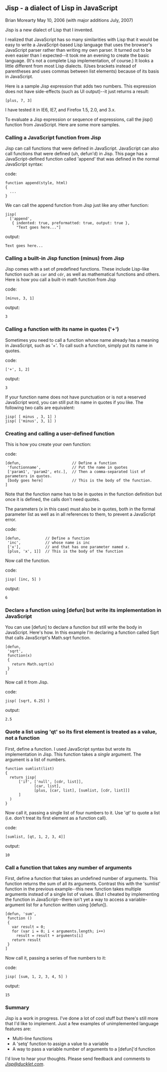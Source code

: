 ## Jisp - a dialect of Lisp in JavaScript

Brian Morearty
May 10, 2006 (with major additions July, 2007)

Jisp is a new dialect of Lisp that I invented.

I realized that JavaScript has so many similarities with Lisp
that it would be easy to write a JavaScript-based Lisp language that uses the browser's JavaScript parser
rather than writing my own parser. It turned out to be even easier than I expected--it took me an evening to 
create the basic language. (It's not a complete Lisp implementation, of course.) It looks a little different 
from most Lisp dialects. (Uses brackets instead of parentheses and uses commas between list elements) because
of its basis in JavaScript.

Here is a sample Jisp expression that adds two numbers. This expression does not
have side-effects (such as UI output)--it just returns a result:

    [plus, 7, 3]

I have tested it in IE6, IE7, and Firefox 1.5, 2.0, and 3.x.

To evaluate a Jisp expression or sequence of expressions, call the jisp() function from JavaScript. Here are some more samples.

### Calling a JavaScript function from Jisp

Jisp can call functions that were defined in JavaScript. JavaScript can also call functions that were defined 
(uh, defun'd) in Jisp. This page has a JavaScript-defined function called 'append' that was defined in the normal JavaScript syntax:

code:

    function append(style, html)
    {
      ...
    }

We can call the append function from Jisp just like any other function:

    jisp(
      ['append',
       { indented: true, preformatted: true, output: true },
         "Text goes here..."]

output:

    Text goes here...
    
### Calling a built-in Jisp function (minus) from Jisp

Jisp comes with a set of predefined functions. These include Lisp-like function such as `car` and `cdr`, as well as mathematical 
functions and others. Here is how you call a built-in math function from Jisp

code:

    [minus, 3, 1]

output:

    3

### Calling a function with its name in quotes ('+')

Sometimes you need to call a function whose name already has a meaning in JavaScript, such as '+'. 
To call such a function, simply put its name in quotes.

code:

    ['+', 1, 2]

output:

    3

If your function name does not have punctuation or is not a reserved JavaScript word, you can still put
its name in quotes if you like. The following two calls are equivalent:

    jisp( [ minus , 3, 1] ) 
    jisp( ['minus', 3, 1] )

### Creating and calling a user-defined function

This is how you create your own function:

code:

    [defun,                       // Define a function
     'functionname',              // Put the name in quotes 
     ['param1', 'param2', etc.],  // Then a comma-separated list of parameters in quotes. 
     [body goes here]             // This is the body of the function. 
    ]

Note that the function name has to be in quotes in the function definition but once it is defined, 
the calls don't need quotes.

The parameters (x in this case) must also be in quotes, both in the formal parameter list as well 
as in all references to them, to prevent a JavaScript error.

code:

    [defun,           // Define a function 
     'inc',           // whose name is inc 
     ['x'],           // and that has one parameter named x. 
     [plus, 'x', 1]]  // This is the body of the function 

Now call the function.

code:

    jisp( [inc, 5] )

output:

    6

### Declare a function using [defun] but write its implementation in JavaScript

You can use [defun] to declare a function but still write the body in JavaScript. Here's how. 
In this example I'm declaring a function called Sqrt that calls JavaScript's Math.sqrt function.

    [defun, 
     'sqrt', 
     function(x) 
     { 
       return Math.sqrt(x) 
     } 
    ]

Now call it from Jisp.

code:

    jisp( [sqrt, 6.25] )

output:

    2.5

### Quote a list using 'qt' so its first element is treated as a value, not a function

First, define a function. I used JavaScript syntax but wrote its implementation in Jisp. This function takes 
a *single* argument. The argument is a list of numbers.

    function sumlist(list) 
    { 
      return jisp( 
          ['if', ['null', [cdr, list]], 
                 [car, list], 
                 [plus, [car, list], [sumlist, [cdr, list]]] 
          ] 
      ) 
    }

Now call it, passing a single list of four numbers to it. Use '_qt_' to quote a list (i.e. don't treat its first element as a function call).

code:

    [sumlist, [qt, 1, 2, 3, 4]]

output:

    10

### Call a function that takes any number of arguments

First, define a function that takes an undefined number of arguments. This function returns the sum of 
all its arguments. Contrast this with the 'sumlist' function in the previous example--this new function 
takes multiple arguments instead of a single list of values. (But I cheated by implementing the 
function in JavaScript--there isn't yet a way to access a variable-argument list for a function written using [defun]).

    [defun, 'sum', 
     function () 
     { 
       var result = 0; 
       for (var i = 0; i < arguments.length; i++) 
         result = result + arguments[i] 
       return result 
     }
    ]

Now call it, passing a series of five numbers to it:

code:

    jisp( [sum, 1, 2, 3, 4, 5] )

output:

    15

### Summary

Jisp is a work in progress. I've done a lot of cool stuff but there's still more that I'd like to implement. 
Just a few examples of unimplemented language features are: 
* Multi-line functions
* A 'setq' function to assign a value to a variable
* A way to pass a variable number of arguments to a [defun]'d function

I'd love to hear your thoughts. Please send feedback and comments to *Jisp@ducklet.com*.
